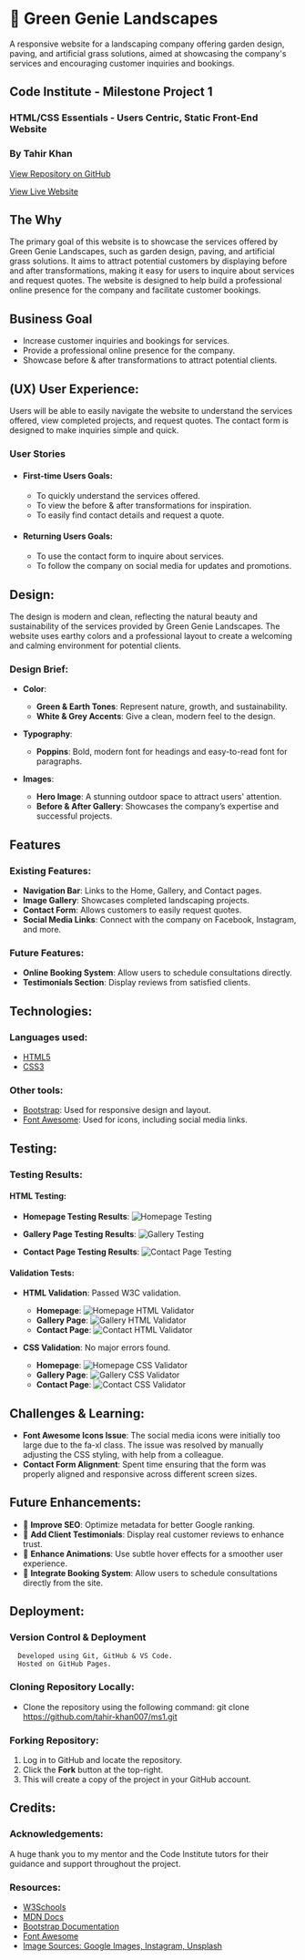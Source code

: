 # 🌿 Green Genie Landscapes

A responsive website for a landscaping company offering garden design, paving, and artificial grass solutions, aimed at showcasing the company's services and encouraging customer inquiries and bookings.

## Code Institute - Milestone Project 1

### HTML/CSS Essentials - Users Centric, Static Front-End Website

### By Tahir Khan

[View Repository on GitHub](https://github.com/Tahir-khan007/MSP1)

[View Live Website](https://tahir-khan007.github.io/MSP1/)

## The Why

The primary goal of this website is to showcase the services offered by Green Genie Landscapes, such as garden design, paving, and artificial grass solutions. It aims to attract potential customers by displaying before and after transformations, making it easy for users to inquire about services and request quotes. The website is designed to help build a professional online presence for the company and facilitate customer bookings.

## Business Goal

+ Increase customer inquiries and bookings for services.
+ Provide a professional online presence for the company.
+ Showcase before & after transformations to attract potential clients.

## (UX) User Experience:

Users will be able to easily navigate the website to understand the services offered, view completed projects, and request quotes. The contact form is designed to make inquiries simple and quick. 

### User Stories

- #### First-time Users Goals:
  - To quickly understand the services offered.
  - To view the before & after transformations for inspiration.
  - To easily find contact details and request a quote.

- #### Returning Users Goals:
  - To use the contact form to inquire about services.
  - To follow the company on social media for updates and promotions.

## Design:

The design is modern and clean, reflecting the natural beauty and sustainability of the services provided by Green Genie Landscapes. The website uses earthy colors and a professional layout to create a welcoming and calming environment for potential clients.

### Design Brief:

+ **Color**:
  - **Green & Earth Tones**: Represent nature, growth, and sustainability.
  - **White & Grey Accents**: Give a clean, modern feel to the design.

+ **Typography**:
  - **Poppins**: Bold, modern font for headings and easy-to-read font for paragraphs.

+ **Images**:
  - **Hero Image**: A stunning outdoor space to attract users' attention.
  - **Before & After Gallery**: Showcases the company’s expertise and successful projects.

## Features

### Existing Features:

- **Navigation Bar**: Links to the Home, Gallery, and Contact pages.
- **Image Gallery**: Showcases completed landscaping projects.
- **Contact Form**: Allows customers to easily request quotes.
- **Social Media Links**: Connect with the company on Facebook, Instagram, and more.

### Future Features:
- **Online Booking System**: Allow users to schedule consultations directly.
- **Testimonials Section**: Display reviews from satisfied clients.

## Technologies:

### Languages used:
- [HTML5](https://en.wikipedia.org/wiki/HTML5)
- [CSS3](https://en.wikipedia.org/wiki/CSS)

### Other tools:
- [Bootstrap](https://en.wikipedia.org/wiki/Bootstrap_(front-end_framework)): Used for responsive design and layout.
- [Font Awesome](https://fontawesome.com/v4.7/icons/): Used for icons, including social media links.

## Testing:

### Testing Results:

#### HTML Testing:
- **Homepage Testing Results**:
  ![Homepage Testing](images/testing-screenshots/image-3.png)

- **Gallery Page Testing Results**:
  ![Gallery Testing](images/testing-screenshots/image-4.png)

- **Contact Page Testing Results**:
  ![Contact Page Testing](images/testing-screenshots/image-5.png)

#### Validation Tests:

- **HTML Validation**: Passed W3C validation.
  - **Homepage**:
    ![Homepage HTML Validator](images/testing-screenshots/image-6.png)
  - **Gallery Page**:
    ![Gallery HTML Validator](images/testing-screenshots/image-7.png)
  - **Contact Page**:
    ![Contact HTML Validator](images/testing-screenshots/image-8.png)

- **CSS Validation**: No major errors found.
  - **Homepage**:
    ![Homepage CSS Validator](images/testing-screenshots/image.png)
  - **Gallery Page**:
    ![Gallery CSS Validator](images/testing-screenshots/image-1.png)
  - **Contact Page**:
    ![Contact CSS Validator](images/testing-screenshots/image-2.png)

## Challenges & Learning:

- **Font Awesome Icons Issue**: The social media icons were initially too large due to the fa-xl class. The issue was resolved by manually adjusting the CSS styling, with help from a colleague.
- **Contact Form Alignment**: Spent time ensuring that the form was properly aligned and responsive across different screen sizes.

## Future Enhancements:

- 🚀 **Improve SEO**: Optimize metadata for better Google ranking.
- 🚀 **Add Client Testimonials**: Display real customer reviews to enhance trust.
- 🚀 **Enhance Animations**: Use subtle hover effects for a smoother user experience.
- 🚀 **Integrate Booking System**: Allow users to schedule consultations directly from the site.

## Deployment:

###  Version Control & Deployment
      Developed using Git, GitHub & VS Code.
      Hosted on GitHub Pages.

### Cloning Repository Locally:
- Clone the repository using the following command:
git clone https://github.com/tahir-khan007/ms1.git

### Forking Repository:
1. Log in to GitHub and locate the repository.
2. Click the **Fork** button at the top-right.
3. This will create a copy of the project in your GitHub account.

## Credits:

### Acknowledgements:
A huge thank you to my mentor and the Code Institute tutors for their guidance and support throughout the project.

### Resources:
- [W3Schools](https://www.w3schools.com/)
- [MDN Docs](https://developer.mozilla.org/)
- [Bootstrap Documentation](https://getbootstrap.com/docs/5.0/)
- [Font Awesome](https://fontawesome.com/)
- [Image Sources: Google Images, Instagram, Unsplash](https://unsplash.com/)
